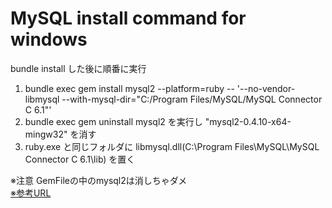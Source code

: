 # MySQL install command for windows

bundle install した後に順番に実行  

1. bundle exec gem install mysql2 --platform=ruby -- '--no-vendor-libmysql --with-mysql-dir="C:/Program Files/MySQL/MySQL Connector C 6.1"'
2. bundle exec gem uninstall mysql2 を実行し "mysql2-0.4.10-x64-mingw32" を消す
3. ruby.exe と同じフォルダに libmysql.dll(C:\Program Files\MySQL\MySQL Connector C 6.1\lib) を置く

※注意 GemFileの中のmysql2は消しちゃダメ  
[※参考URL](http://itmemo.net-luck.com/windows-rails-environment-2/)
